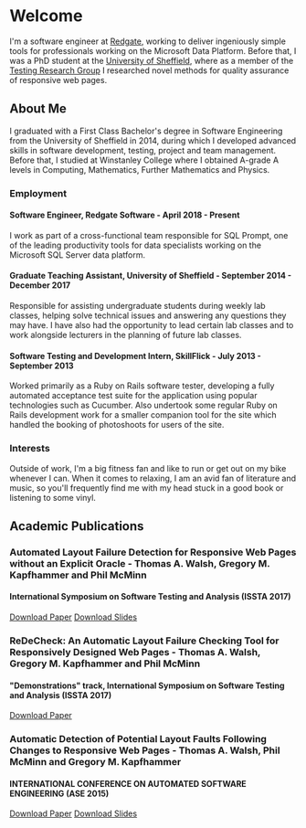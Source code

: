 # Welcome
I'm a software engineer at [Redgate](https://www.red-gate.com/), working to deliver ingeniously simple tools for professionals working on the Microsoft Data Platform. Before that, I was a PhD student at the [University of Sheffield](http://shef.ac.uk), where as a member of the [Testing Research Group](https://www.sheffield.ac.uk/dcs/research/groups/testing/home) I researched novel methods for quality assurance of responsive web pages.

## About Me

I graduated with a First Class Bachelor's degree in Software Engineering from the University of Sheffield in 2014, during which I developed advanced skills in software development, testing, project and team management. Before that, I studied at Winstanley College where I obtained A-grade A levels in Computing, Mathematics, Further Mathematics and Physics.

### Employment

#### Software Engineer, Redgate Software - April 2018 - Present
I work as part of a cross-functional team responsible for SQL Prompt, one of the leading productivity tools for data specialists working on the Microsoft SQL Server data platform.

#### Graduate Teaching Assistant, University of Sheffield - September 2014 - December 2017
Responsible for assisting undergraduate students during weekly lab classes, helping solve technical issues and answering any questions they may have. I have also had the opportunity to lead certain lab classes and to work alongside lecturers in the planning of future lab classes.

#### Software Testing and Development Intern, SkillFlick - July 2013 - September 2013
Worked primarily as a Ruby on Rails software tester, developing a fully automated acceptance test suite for the application using popular technologies such as Cucumber. Also undertook some regular Ruby on Rails development work for a smaller companion tool for the site which handled the booking of photoshoots for users of the site.

### Interests

Outside of work, I'm a big fitness fan and like to run or get out on my bike whenever I can. When it comes to relaxing, I am an avid fan of literature and music, so you'll frequently find me with my head stuck in a good book or listening to some vinyl.

## Academic Publications

### Automated Layout Failure Detection for Responsive Web Pages without an Explicit Oracle - Thomas A. Walsh, Gregory M. Kapfhammer and Phil McMinn
#### International Symposium on Software Testing and Analysis (ISSTA 2017)

[Download Paper](papers/issta2017main.pdf)   [Download Slides](slides/issta2017slides.pdf)

### ReDeCheck: An Automatic Layout Failure Checking Tool for Responsively Designed Web Pages - Thomas A. Walsh, Gregory M. Kapfhammer and Phil McMinn
#### "Demonstrations" track, International Symposium on Software Testing and Analysis (ISSTA 2017)

[Download Paper](papers/issta2017demo.pdf)

### Automatic Detection of Potential Layout Faults Following Changes to Responsive Web Pages - Thomas A. Walsh, Phil McMinn and Gregory M. Kapfhammer
#### INTERNATIONAL CONFERENCE ON AUTOMATED SOFTWARE ENGINEERING (ASE 2015)

[Download Paper](papers/ase2015.pdf)   [Download Slides](slides/ase2015slides.pdf)

